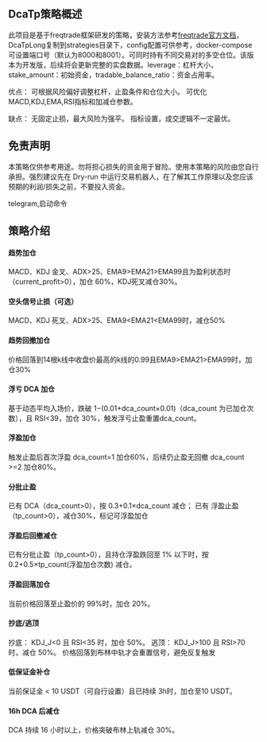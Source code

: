 ## DcaTp策略概述

此项目是基于freqtrade框架研发的策略，安装方法参考[freqtrade官方文档](https://www.freqtrade.io/en/stable/)，DcaTpLong复制到strategies目录下，config配置可供参考，docker-compose可设置端口号（默认为8000和8001）。可同时持有不同交易对的多空仓位。该版本为开发版，后续将会更新完整的实盘数据。leverage：杠杆大小，stake_amount：初始资金，tradable_balance_ratio：资金占用率。

优点：
可根据风险偏好调整杠杆，止盈条件和仓位大小。
可优化MACD,KDJ,EMA,RSI指标和加减仓参数。

缺点：
无固定止损，最大风险为强平。
指标设置，成交逻辑不一定最优。

## 免责声明

本策略仅供参考用途。勿将担心损失的资金用于冒险。使用本策略的风险由您自行承担。强烈建议先在 Dry-run 中运行交易机器人，在了解其工作原理以及您应该预期的利润/损失之前，不要投入资金。

telegram,启动命令

## 策略介绍

#### 趋势加仓

MACD、KDJ 金叉、ADX>25、EMA9>EMA21>EMA99且为盈利状态时（current_profit>0），加仓 60%，KDJ死叉减仓30%。

#### 空头信号止损（可选）

MACD、KDJ 死叉、ADX>25、EMA9<EMA21<EMA99时，减仓50%

#### 趋势回撤加仓

价格回落到14根k线中收盘价最高的k线的0.99且EMA9>EMA21>EMA99时，加仓30%

#### 浮亏 DCA 加仓

基于动态平均入场价，跌破 1−(0.01+dca_count×0.01)（dca_count 为已加仓次数），且 RSI<39，加仓 30%，触发浮亏止盈重置dca_count。

#### 浮盈加仓

触发止盈后首次浮盈 dca_count=1 加仓60%，后续仍止盈无回撤 dca_count >=2 加仓80%。

#### 分批止盈

已有 DCA（dca_count>0），按 0.3+0.1×dca_count 减仓；
已有 浮盈止盈（tp_count>0），减仓30%，标记可浮盈加仓

#### 浮盈后回撤减仓

已有分批止盈（tp_count>0），且持仓浮盈跌回至 1% 以下时，按 0.2+0.5×tp_count(浮盈加仓次数) 减仓。

#### 浮盈回落加仓

当前价格回落至止盈价的 99%时，加仓 20%。

#### 抄底/逃顶

抄底： KDJ_J<0 且 RSI<35 时，加仓 50%。
逃顶： KDJ_J>100 且 RSI>70 时，减仓 50%。
价格回落到布林中轨才会重置信号，避免反复触发

#### 低保证金补仓
当前保证金 < 10 USDT（可自行设置）且已持续 3h时，加仓至10 USDT。

#### 16h DCA 后减仓

DCA 持续 16 小时以上，价格突破布林上轨减仓 30%。
